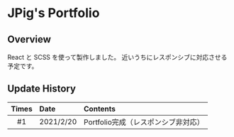# JPig's Portfolio

## Overview

React と SCSS を使って製作しました。
近いうちにレスポンシブに対応させる予定です。

## Update History

| Times | Date      | Contents                           |
| :---: | :-------- | :--------------------------------- |
|  #1   | 2021/2/20 | Portfolio完成（レスポンシブ非対応） |
